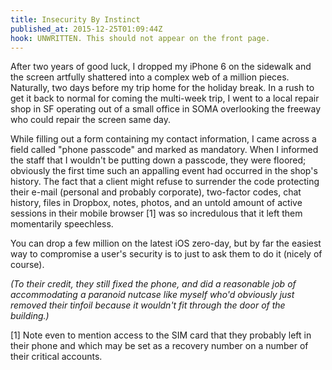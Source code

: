```yaml
---
title: Insecurity By Instinct
published_at: 2015-12-25T01:09:44Z
hook: UNWRITTEN. This should not appear on the front page.
---
```


After two years of good luck, I dropped my iPhone 6 on the sidewalk and the
screen artfully shattered into a complex web of a million pieces. Naturally,
two days before my trip home for the holiday break. In a rush to get it back to
normal for coming the multi-week trip, I went to a local repair shop in SF
operating out of a small office in SOMA overlooking the freeway who could
repair the screen same day.

While filling out a form containing my contact information, I came across a
field called "phone passcode" and marked as mandatory. When I informed the
staff that I wouldn't be putting down a passcode, they were floored; obviously
the first time such an appalling event had occurred in the shop's history. The
fact that a client might refuse to surrender the code protecting their e-mail
(personal and probably corporate), two-factor codes, chat history, files in
Dropbox, notes, photos, and an untold amount of active sessions in their mobile
browser [1] was so incredulous that it left them momentarily speechless.

You can drop a few million on the latest iOS zero-day, but by far the easiest
way to compromise a user's security is to just to ask them to do it (nicely of
course).

_(To their credit, they still fixed the phone, and did a reasonable job of
accommodating a paranoid nutcase like myself who'd obviously just removed their
tinfoil because it wouldn't fit through the door of the building.)_

[1] Note even to mention access to the SIM card that they probably left in
their phone and which may be set as a recovery number on a number of their
critical accounts.
